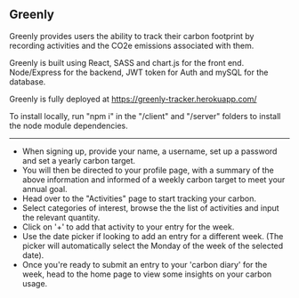 ## Greenly

Greenly provides users the ability to track their carbon footprint by recording activities and the CO2e emissions associated with them.

Greenly is built using React, SASS and chart.js for the front end.
Node/Express for the backend, JWT token for Auth and mySQL for the database.

Greenly is fully deployed at https://greenly-tracker.herokuapp.com/

To install locally, run "npm i" in the "/client" and "/server" folders to install the node module dependencies.

---

- When signing up, provide your name, a username, set up a password and set a yearly carbon target.
- You will then be directed to your profile page, with a summary of the above information and informed of a weekly carbon target to meet your annual goal.
- Head over to the "Activities" page to start tracking your carbon.
- Select categories of interest, browse the the list of activities and input the relevant quantity.
- Click on '+' to add that activity to your entry for the week.
- Use the date picker if looking to add an entry for a different week. (The picker will automatically select the Monday of the week of the selected date).
- Once you're ready to submit an entry to your 'carbon diary' for the week, head to the home page to view some insights on your carbon usage.

